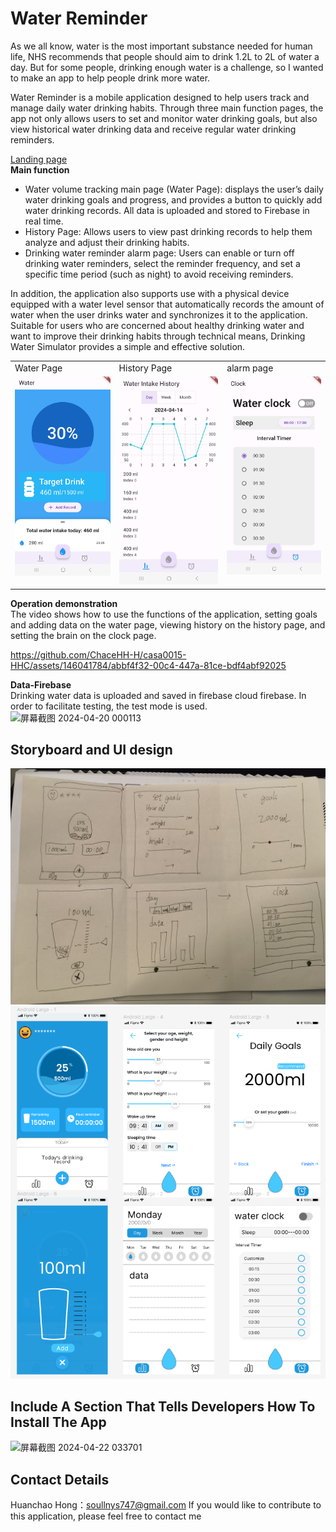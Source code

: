 # Water Reminder
As we all know, water is the most important substance needed for human life, NHS recommends that people should aim to drink 1.2L to 2L of water a day. But for some people, drinking enough water is a challenge, so I wanted to make an app to help people drink more water.  

Water Reminder is a mobile application designed to help users track and manage daily water drinking habits. Through three main function pages, the app not only allows users to set and monitor water drinking goals, but also view historical water drinking data and receive regular water drinking reminders.  

[Landing page](https://chacehh-h.github.io/-chacehhh-.github.io/)  
**Main function**
- Water volume tracking main page (Water Page): displays the user’s daily water drinking goals and progress, and provides a button to quickly add water drinking records. All data is uploaded and stored to Firebase in real time.
- History Page: Allows users to view past drinking records to help them analyze and adjust their drinking habits.
- Drinking water reminder alarm page: Users can enable or turn off drinking water reminders, select the reminder frequency, and set a specific time period (such as night) to avoid receiving reminders.

In addition, the application also supports use with a physical device equipped with a water level sensor that automatically records the amount of water when the user drinks water and synchronizes it to the application.
Suitable for users who are concerned about healthy drinking water and want to improve their drinking habits through technical means, Drinking Water Simulator provides a simple and effective solution.  


<table>
  <tr>
    <td>Water Page</td>
     <td>History Page</td>
     <td>alarm page</td>
  </tr>
  <tr>
    <td valign="top"><img src="https://github.com/ChaceHH-H/Image/blob/main/Screenshot_20240419_232528.jpg"></td>
    <td valign="top"><img src="https://github.com/ChaceHH-H/Image/blob/main/Screenshot_20240419_232543.jpg"></td>
    <td valign="top"><img src="https://github.com/ChaceHH-H/Image/blob/main/Screenshot_20240419_232550.jpg"></td>
  </tr>
 </table>

**Operation demonstration**  
The video shows how to use the functions of the application, setting goals and adding data on the water page, viewing history on the history page, and setting the brain on the clock page.  

https://github.com/ChaceHH-H/casa0015-HHC/assets/146041784/abbf4f32-00c4-447a-81ce-bdf4abf92025

**Data-Firebase**  
Drinking water data is uploaded and saved in firebase cloud firebase. In order to facilitate testing, the test mode is used.  
<img width="948" alt="屏幕截图 2024-04-20 000113" src="https://github.com/ChaceHH-H/casa0015-HHC/assets/146041784/59a708f8-f6b3-4aa7-a766-895022dfeba7">


## Storyboard and UI design
![Storyboard](https://github.com/ChaceHH-H/casa0015-HHC/blob/main/UI%20design/Storyboard.jpg)
![UI](https://github.com/ChaceHH-H/casa0015-HHC/blob/main/UI%20design/UI-1.png)

## Include A Section That Tells Developers How To Install The App
<img width="377" alt="屏幕截图 2024-04-22 033701" src="https://github.com/ChaceHH-H/casa0015-HHC/assets/146041784/c651e3f7-80f4-41e9-9b35-b7b9281e63b5">



##  Contact Details

Huanchao Hong：soullnys747@gmail.com If you would like to contribute to this application, please feel free to contact me

